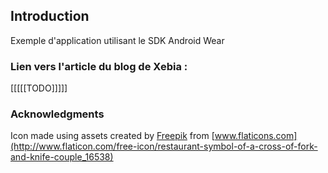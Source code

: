 ## Introduction

Exemple d'application utilisant le SDK Android Wear

### Lien vers l'article du blog de Xebia :

[[[[[TODO]]]]]

### Acknowledgments

Icon made using assets created by [Freepik](http://www.freepik.com) from [www.flaticons.com](http://www.flaticon.com/free-icon/restaurant-symbol-of-a-cross-of-fork-and-knife-couple_16538)
